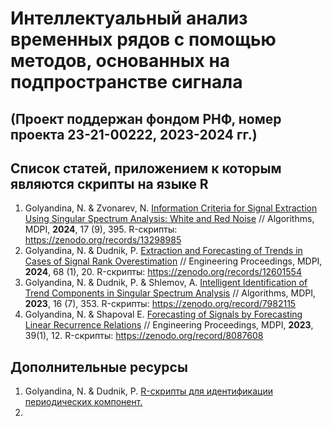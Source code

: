 # Интеллектуальный анализ временных рядов с помощью методов, основанных на подпространстве сигнала
## (Проект поддержан фондом РНФ, номер проекта 23-21-00222, 2023-2024 гг.)

## Список статей, приложением к которым являются скрипты на языке R
1. Golyandina, N. & Zvonarev, N. [Information Criteria for Signal Extraction Using Singular Spectrum Analysis: White and Red Noise](https://www.mdpi.com/1999-4893/17/9/395) // Algorithms, MDPI, **2024**, 17 (9), 395. R-скрипты: https://zenodo.org/records/13298985
2. Golyandina, N. & Dudnik, P. [Extraction and Forecasting of Trends in Cases of Signal Rank Overestimation](https://www.mdpi.com/2673-4591/68/1/20) // Engineering Proceedings, MDPI, **2024**, 68 (1), 20. R-скрипты: https://zenodo.org/records/12601554
3. Golyandina, N. & Dudnik, P. & Shlemov, A. [Intelligent Identification of Trend Components in Singular Spectrum Analysis](https://www.mdpi.com/1999-4893/16/7/353) // Algorithms, MDPI, **2023**, 16 (7), 353. R-скрипты: https://zenodo.org/record/7982115
4. Golyandina, N. & Shapoval E. [Forecasting of Signals by Forecasting Linear Recurrence Relations](https://www.mdpi.com/2673-4591/39/1/12) // Engineering Proceedings, MDPI, **2023**, 39(1), 12.
R-скрипты: https://zenodo.org/record/8087608


## Дополнительные ресурсы

1. Golyandina, N. & Dudnik, P. [R-скрипты для идентификации периодических компонент.](https://zenodo.org/records/xxxxxxx)
2. 

